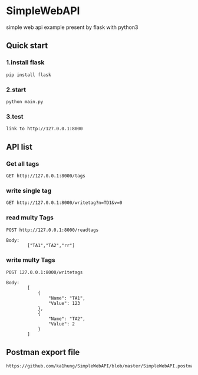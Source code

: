 # SimpleWebAPI

simple web api example present by flask with python3

## Quick start

### 1.install flask

    pip install flask

### 2.start

    python main.py

### 3.test

    link to http://127.0.0.1:8000

## API list

### Get all tags

    GET http://127.0.0.1:8000/tags

### write single tag

    GET http://127.0.0.1:8000/writetag?n=TD1&v=0

### read multy Tags

    POST http://127.0.0.1:8000/readtags

    Body: 
            ["TA1","TA2","rr"]

### write multy Tags

    POST 127.0.0.1:8000/writetags
    
    Body:
            [
                {
                    "Name": "TA1",
                    "Value": 123
                },
                {
                    "Name": "TA2",
                    "Value": 2
                }
            ]

## Postman export file

    https://github.com/ka1hung/SimpleWebAPI/blob/master/SimpleWebAPI.postman_collection.json
